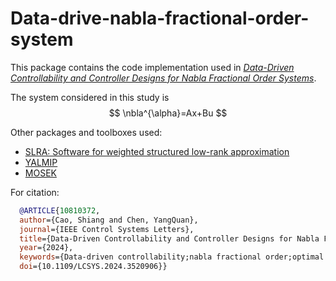 # Data-drive-nabla-fractional-order-system

This package contains the code implementation used in [*Data-Driven Controllability and Controller Designs for Nabla Fractional Order Systems*](https://doi.org/10.1109/LCSYS.2024.3520906).

The system considered in this study is
$$
\nbla^{\alpha}=Ax+Bu
$$

Other packages and toolboxes used:

- [SLRA: Software for weighted structured low-rank approximation](https://slra.github.io/software-slra.html)
- [YALMIP](https://yalmip.github.io/)
- [MOSEK](https://www.mosek.com/)

For citation:

```BibTex 
  @ARTICLE{10810372,
  author={Cao, Shiang and Chen, YangQuan},
  journal={IEEE Control Systems Letters}, 
  title={Data-Driven Controllability and Controller Designs for Nabla Fractional Order Systems}, 
  year={2024},
  keywords={Data-driven controllability;nabla fractional order;optimal control},
  doi={10.1109/LCSYS.2024.3520906}}
```

